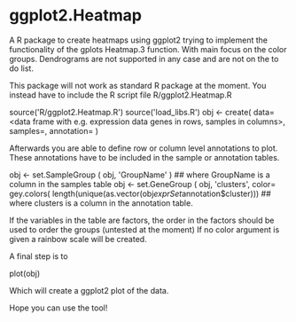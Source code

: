 # ggplot2.Heatmap
A R package to create heatmaps using ggplot2 trying to implement the functionality of the gplots Heatmap.3 function.
With main focus on the color groups. Dendrograms are not supported in any case and are not on the to do list.

This package will not work as standard R package at the moment.
You instead have to include the R script file R/ggplot2.Heatmap.R

source('R/ggplot2.Heatmap.R')
source('load_libs.R')
obj <- create( data= <data frame with e.g. expression data genes in rows, samples in columns>, samples=<data frame describing the samples same order as in data>, annotation=<data frame describing the genes same order data rows> )

Afterwards you are able to define row or column level annotations to plot.
These annotations have to be included in the sample or annotation tables.

 obj <- set.SampleGroup ( obj, 'GroupName' ) ## where GroupName is a column in the samples table
 obj <-  set.GeneGroup ( obj, 'clusters', color= gey.colors( length(unique(as.vector(obj$exprSet$annotation$cluster))) ## where clusters is a column in the annotation table.
 
If the variables in the table are factors, the order in the factors should be used to order the groups (untested at the moment)
If no color argument is given a rainbow scale will be created.

A final step is to
 
plot(obj) 


Which will create a ggplot2 plot of the data.

Hope you can use the tool!

